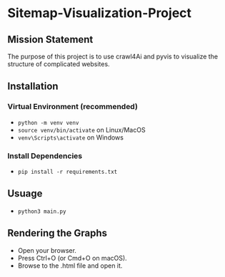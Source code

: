 # Sitemap-Visualization-Project

## Mission Statement

The purpose of this project is to use crawl4Ai and pyvis to visualize the structure of complicated websites.

## Installation

### Virtual Environment (recommended)

- `python -m venv venv`
- `source venv/bin/activate` on Linux/MacOS
- `venv\Scripts\activate` on Windows

### Install Dependencies

- `pip install -r requirements.txt`

## Usuage

- `python3 main.py`

## Rendering the Graphs

- Open your browser.
- Press Ctrl+O (or Cmd+O on macOS).
- Browse to the .html file and open it.